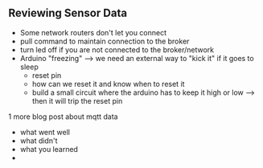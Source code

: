 ## Reviewing Sensor Data

- Some network routers don't let you connect
- pull command to maintain connection to the broker
- turn led off if you are not connected to the broker/network
- Arduino "freezing" --> we need an external way to "kick it" if it goes to sleep 
  - reset pin
  - how can we reset it and know when to reset it
  - build a small circuit where the arduino has to keep it high or low --> then it will trip the reset pin   

1 more blog post about mqtt data
- what went well
- what didn't
- what you learned
- 
